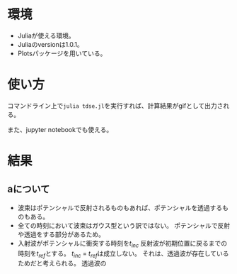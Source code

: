 # 環境
- Juliaが使える環境。
- Juliaのversionは1.0.1。
- Plotsパッケージを用いている。

# 使い方
コマンドライン上で`julia tdse.jl`を実行すれば、計算結果がgifとして出力される。

また、jupyter notebookでも使える。

# 結果
## aについて
- 波束はポテンシャルで反射されるものもあれば、ポテンシャルを透過するものもある。
- 全ての時刻において波束はガウス型という訳ではない。
  ポテンシャルで反射や透過をする部分があるため。
- 入射波がポテンシャルに衝突する時刻を$`t_{inc}`$
  反射波が初期位置に戻るまでの時刻を$`t_{ref}`$とする。
  $`t_{inc}`$ = $`t_{ref}`$は成立しない。
  それは、透過波が存在しているためだと考えられる。
  透過波の
